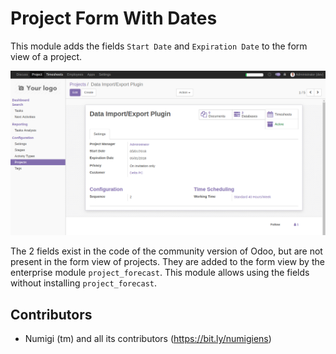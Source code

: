 # Project Form With Dates

This module adds the fields `Start Date` and `Expiration Date` to the form view of a project.

![Project Form](static/description/project_form.png?raw=true)

The 2 fields exist in the code of the community version of Odoo, but are not present in the form view of projects.
They are added to the form view by the enterprise module `project_forecast`.
This module allows using the fields without installing `project_forecast`.

Contributors
------------
* Numigi (tm) and all its contributors (https://bit.ly/numigiens)
